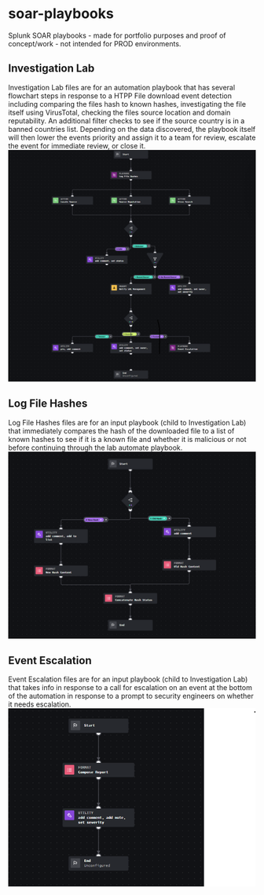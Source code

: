 # soar-playbooks
Splunk SOAR playbooks - made for portfolio purposes and proof of concept/work - not intended for PROD environments.

## Investigation Lab
Investigation Lab files are for an automation playbook that has several flowchart steps in response to a HTPP File download event detection including comparing the files hash to known hashes, investigating the file itself using VirusTotal, checking the files source location and domain reputability. An additional filter checks to see if the source country is in a banned countries list. Depending on the data discovered, the playbook itself will then lower the events priority and assign it to a team for review, escalate the event for immediate review, or close it.
![Investigation Lab Visual Playback Editor](InvestigationLab.png)

## Log File Hashes
Log File Hashes files are for an input playbook (child to Investigation Lab) that immediately compares the hash of the downloaded file to a list of known hashes to see if it is a known file and whether it is malicious or not before continuing through the lab automate playbook.
![Log File Hashes Visual Playback Editor](LogFileHashes.png)

## Event Escalation
Event Escalation files are for an input playbook (child to Investigation Lab) that takes info in response to a call for escalation on an event at the bottom of the automation in response to a prompt to security engineers on whether it needs escalation.
![Event Escalation Visual Playback Edirot](EventEscalation.png)
